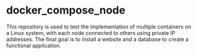 # docker_compose_node
This repository is used to test the implementation of multiple containers on a Linux system, with each node connected to others using private IP addresses. The final goal is to install a website and a database to create a functional application.
